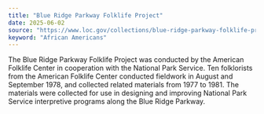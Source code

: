 ```yaml
---
title: "Blue Ridge Parkway Folklife Project"
date: 2025-06-02
source: "https://www.loc.gov/collections/blue-ridge-parkway-folklife-project/about-this-collection/"
keyword: "African Americans"
---
```


The Blue Ridge Parkway Folklife Project was conducted by the American Folklife Center in cooperation with the National Park Service. Ten folklorists from the American Folklife Center conducted fieldwork in August and September 1978, and collected related materials from 1977 to 1981. The materials were collected for use in designing and improving National Park Service interpretive programs along the Blue Ridge Parkway.

